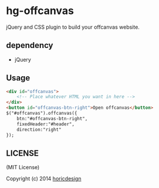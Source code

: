 hg-offcanvas
=======
jQuery and CSS plugin to build your offcanvas website.

dependency
------
- jQuery


Usage
-------

```html
<div id="offcanvas">
	<!-- Place whatever HTML you want in here -->
</div>
<button id="offcanvas-btn-right">Open offcanvas</button>
$("#offcanvas").offcanvas({
	btn:"#offcanvas-btn-right",
	fixedHeader:"#header",
	direction:"right"
});
```

LICENSE
-------

(MIT License)

Copyright (c) 2014 [horicdesign](http://horicdesign.com)